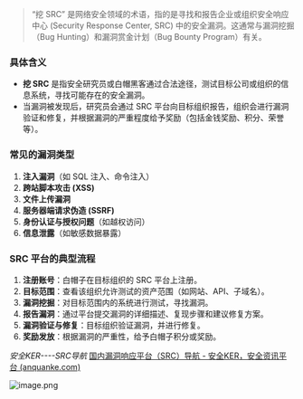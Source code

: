 > “挖 SRC” 是网络安全领域的术语，指的是寻找和报告企业或组织安全响应中心 (Security Response Center, SRC) 中的安全漏洞。这通常与漏洞挖掘（Bug Hunting）和漏洞赏金计划（Bug Bounty Program）有关。

### **具体含义**

- **挖 SRC** 是指安全研究员或白帽黑客通过合法途径，测试目标公司或组织的信息系统，寻找可能存在的安全漏洞。
- 当漏洞被发现后，研究员会通过 SRC 平台向目标组织报告，组织会进行漏洞验证和修复，并根据漏洞的严重程度给予奖励（包括金钱奖励、积分、荣誉等）。

### **常见的漏洞类型**

1. **注入漏洞**（如 SQL 注入、命令注入）
2. **跨站脚本攻击 (XSS)**
3. **文件上传漏洞**
4. **服务器端请求伪造 (SSRF)**
5. **身份认证与授权问题**（如越权访问）
6. **信息泄露**（如敏感数据暴露）

### **SRC 平台的典型流程**
1. **注册账号**：白帽子在目标组织的 SRC 平台上注册。
2. **目标范围**：查看该组织允许测试的资产范围（如网站、API、子域名）。
3. **漏洞挖掘**：对目标范围内的系统进行测试，寻找漏洞。
4. **报告漏洞**：通过平台提交漏洞的详细描述、复现步骤和建议修复方案。
5. **漏洞验证与修复**：目标组织验证漏洞，并进行修复。
6. **奖励发放**：根据漏洞的严重性，给予白帽子积分或奖励。

*安全KER----SRC导航*
[国内漏洞响应平台（SRC）导航 - 安全KER，安全资讯平台 (anquanke.com)](https://www.anquanke.com/src)

![image.png](https://gitee.com/bx33661/image/raw/master/path/20250105214449.png)

